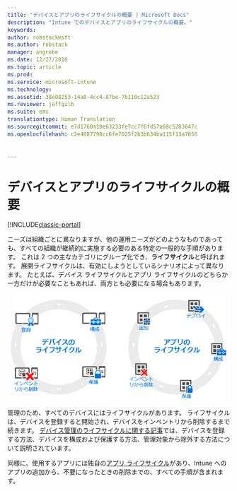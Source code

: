 ```yaml
---
title: "デバイスとアプリのライフサイクルの概要 | Microsoft Docs"
description: "Intune でのデバイスとアプリのライフサイクルの概要。"
keywords: 
author: robstackmsft
ms.author: robstack
manager: angrobe
ms.date: 12/27/2016
ms.topic: article
ms.prod: 
ms.service: microsoft-intune
ms.technology: 
ms.assetid: 38e08253-14a0-4cc4-87be-7b110c12a523
ms.reviewer: jeffgilb
ms.suite: ems
translationtype: Human Translation
ms.sourcegitcommit: e7d1760a10e63233fe7cc7f6fd57a68c5283647c
ms.openlocfilehash: c2e4087790cc6fe7025f2b3b634ba115f13a7856


---
```


# <a name="overview-of-device-and-app-lifecycles"></a>デバイスとアプリのライフサイクルの概要

[!INCLUDE[classic-portal](../includes/classic-portal.md)]

ニーズは組織ごとに異なりますが、他の運用ニーズがどのようなものであっても、すべての組織が継続的に実施する必要のある特定の一般的な手順があります。 これは 2 つの主なカテゴリにグループ化でき、**ライフサイクル**と呼ばれます。 展開ライフサイクルは、有効にしようとしているシナリオによって異なります。 たとえば、デバイス ライフサイクルとアプリ ライフサイクルのどちらか一方だけが必要なこともあれば、両方とも必要になる場合もあります。

![MDM とアプリのライフサイクル](./media/device-app-lifecycle.png "モバイル デバイスとアプリのライフサイクル")

管理のため、すべてのデバイスにはライフサイクルがあります。 ライフサイクルは、デバイスを登録すると開始され、デバイスをインベントリから削除するまで続きます。 [デバイス管理のライフサイクルに関する記事](overview-of-device-lifecycle-in-microsoft-intune.md)では、デバイスを登録する方法、デバイスを構成および保護する方法、管理対象から除外する方法について説明されています。

同様に、使用するアプリには独自の[アプリ ライフサイクル](overview-of-app-lifecycle-in-microsoft-intune.md)があり、Intune へのアプリの追加から、不要になったときの削除までの、すべての手順が含まれます。



<!--HONumber=Dec16_HO5-->


